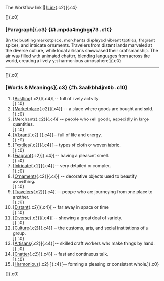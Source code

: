 The Workflow link
👏[[Link](https://www.google.com/url?q=http://www.google.com&sa=D&source=editors&ust=1761319391816524&usg=AOvVaw24cNuofyFLXcig9kbiFdZO){.c2}]{.c4}

[]{.c0}

### [Paragraph]{.c3} {#h.mpda4mgbgq73 .c10}

[In the bustling marketplace, merchants displayed vibrant textiles,
fragrant spices, and intricate ornaments. Travelers from distant lands
marveled at the diverse culture, while local artisans showcased their
craftsmanship. The air was filled with animated chatter, blending
languages from across the world, creating a lively yet harmonious
atmosphere.]{.c0}

------------------------------------------------------------------------

[]{.c0}

### [Words & Meanings]{.c3} {#h.3aalkbh4jm0b .c10}

1.  [[Bustling](https://www.google.com/url?q=http://www.google.com&sa=D&source=editors&ust=1761319391817223&usg=AOvVaw0w3VFpw9TRS_DFtC-kNmo-){.c2}]{.c4}[ --
    full of lively activity.\
    ]{.c0}
2.  [[Marketplace](https://www.google.com/url?q=http://www.google.com&sa=D&source=editors&ust=1761319391817364&usg=AOvVaw1xmRKe78PxJSeV1wJu8Ptu){.c2}]{.c4}[ --
    a place where goods are bought and sold.\
    ]{.c0}
3.  [[Merchants](https://www.google.com/url?q=http://www.google.com&sa=D&source=editors&ust=1761319391817499&usg=AOvVaw05c8reqbWmeDYr1cyMeil3){.c2}]{.c4}[ --
    people who sell goods, especially in large quantities.\
    ]{.c0}
4.  [[Vibrant](https://www.google.com/url?q=http://www.google.com&sa=D&source=editors&ust=1761319391817623&usg=AOvVaw3Us12QWZEVB5EPvxqsa7iP){.c2}
    ]{.c4}[-- full of life and energy.\
    ]{.c0}
5.  [[Textiles](https://www.google.com/url?q=http://www.google.com&sa=D&source=editors&ust=1761319391817717&usg=AOvVaw3lM6ng9h_XQ4h3DZeR4jNS){.c2}]{.c4}[ --
    types of cloth or woven fabric.\
    ]{.c0}
6.  [[Fragrant](https://www.google.com/url?q=http://www.google.com&sa=D&source=editors&ust=1761319391817818&usg=AOvVaw2C4i-OQFqJCW7erHxIuevY){.c2}]{.c4}[ --
    having a pleasant smell.\
    ]{.c0}
7.  [[Intricate](https://www.google.com/url?q=http://www.google.com&sa=D&source=editors&ust=1761319391817913&usg=AOvVaw0fQwK7YvutFq5A4XbRg4tz){.c2}]{.c4}[ --
    very detailed or complex.\
    ]{.c0}
8.  [[Ornaments](https://www.google.com/url?q=http://www.google.com&sa=D&source=editors&ust=1761319391818009&usg=AOvVaw28u9Sm13ErDTEPEhcQiEe8){.c2}]{.c4}[ --
    decorative objects used to beautify something.\
    ]{.c0}
9.  [[Travelers](https://www.google.com/url?q=http://www.google.com&sa=D&source=editors&ust=1761319391818123&usg=AOvVaw2QpS44OSvCnxtV4R0xFb7z){.c2}]{.c4}[ --
    people who are journeying from one place to another.\
    ]{.c0}
10. [[Distant](https://www.google.com/url?q=http://www.google.com&sa=D&source=editors&ust=1761319391818239&usg=AOvVaw1CGdkd8Yv3kZUzPLXk8GRM){.c2}]{.c4}[ --
    far away in space or time.\
    ]{.c0}
11. [[Diverse](https://www.google.com/url?q=http://www.google.com&sa=D&source=editors&ust=1761319391818333&usg=AOvVaw2tdh6O2XDbTJZ4oAvw7hv7){.c2}]{.c4}[ --
    showing a great deal of variety.\
    ]{.c0}
12. [[Culture](https://www.google.com/url?q=http://www.google.com&sa=D&source=editors&ust=1761319391818431&usg=AOvVaw0gZZiYmMZ62EbnPISWMXPr){.c2}]{.c4}[ --
    the customs, arts, and social institutions of a group.\
    ]{.c0}
13. [[Artisans](https://www.google.com/url?q=http://www.google.com&sa=D&source=editors&ust=1761319391818556&usg=AOvVaw3CPi2OzcB-DMzXv1Yx-7lH){.c2}]{.c4}[ --
    skilled craft workers who make things by hand.\
    ]{.c0}
14. [[Chatter](https://www.google.com/url?q=http://www.google.com&sa=D&source=editors&ust=1761319391818668&usg=AOvVaw1xOAW4L401boOHil4lBEBz){.c2}]{.c4}[ --
    fast and continuous talk.\
    ]{.c0}
15. [[Harmonious](https://www.google.com/url?q=http://www.google.com&sa=D&source=editors&ust=1761319391818769&usg=AOvVaw2wE-t_tD2-HvXVS1sHU50I){.c2}
    ]{.c4}[-- forming a pleasing or consistent whole.]{.c0}

[]{.c0}
